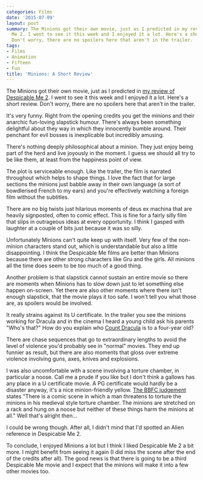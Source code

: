 ```yaml
---
categories: Films
date: '2015-07-09'
layout: post
summary: The Minions got their own movie, just as I predicted in my review of Despicable
  Me 2. I went to see it this week and I enjoyed it a lot. Here's a short review.
  Don't worry, there are no spoilers here that aren't in the trailer.
tags:
- Films
- Animation
- Fifteen
- Fun
title: 'Minions: A Short Review'
---
```


The Minions got their own movie, just as I predicted in [my review of Despicable Me 2](/despicable-me-2-a-short-review/). I went to see it this week and I enjoyed it a lot. Here's a short review. Don't worry, there are no spoilers here that aren't in the trailer.

It's very funny. Right from the opening credits you get the minions and their anarchic fun-loving slapstick humour. There's always been something delightful about they way in which they innocently bumble around. Their penchant for evil bosses is inexplicable but incredibly amusing.

There's nothing deeply philosophical about a minion. They just enjoy being part of the herd and live joyously in the moment. I guess we should all try to be like them, at least from the happiness point of view.

The plot is serviceable enough. Like the trailer, the film is narrated throughout which helps to shape things. I love the fact that for large sections the minions just babble away in their own language (a sort of bowdlerised French to my ears) and you're effectively watching a foreign film without the subtitles.

There are no big twists just hilarious moments of deus ex machina that are heavily signposted, often to comic effect. This is fine for a fairly silly film that slips in outrageous ideas at every opportunity. I think I gasped with laughter at a couple of bits just because it was so silly.

Unfortunately Minions can't quite keep up with itself. Very few of the non-minion characters stand out, which is understandable but also a little disappointing. I think the Despicable Me films are better than Minions because there are other strong characters like Gru and the girls. All minions all the time does seem to be too much of a good thing.

Another problem is that slapstick cannot sustain an entire movie so there are moments when Minions has to slow down just to let something else happen on-screen. Yet there are also other moments where there isn't enough slapstick, that the movie plays it too safe. I won't tell you what those are, as spoilers would be involved.

It really strains against its U certificate. In the trailer you see the minions working for Dracula and in the cinema I heard a young child ask his parents "Who's that?" How do you explain who [Count Dracula](https://en.wikipedia.org/wiki/Count_Dracula) is to a four-year old?

There are chase sequences that go to extraordinary lengths to avoid the level of violence you'd probably see in "normal" movies. They end up funnier as result, but there are also moments that gloss over extreme violence involving guns, axes, knives and explosions.

I was also uncomfortable with a scene involving a torture chamber, in particular a noose. Call me a prude if you like but I don't think a gallows has any place in a U certificate movie. A PG certificate would hardly be a disaster anyway, it's a nice minion-friendly yellow. [The BBFC judgement](http://www.bbfc.co.uk/releases/minions-film-0#bbfcinsight) states "There is a comic scene in which a man threatens to torture the minions in his medieval style torture chamber. The minions are stretched on a rack and hung on a noose but neither of these things harm the minions at all." Well that's alright then...

I could be wrong though. After all, I didn't mind that I'd spotted an Alien reference in Despicable Me 2.

To conclude, I enjoyed Minions a lot but I think I liked Despicable Me 2 a bit more. I might benefit from seeing it again (I did miss the scene after the end of the credits after all). The good news is that there is going to be a third Despicable Me movie and I expect that the minions will make it into a few other movies too.